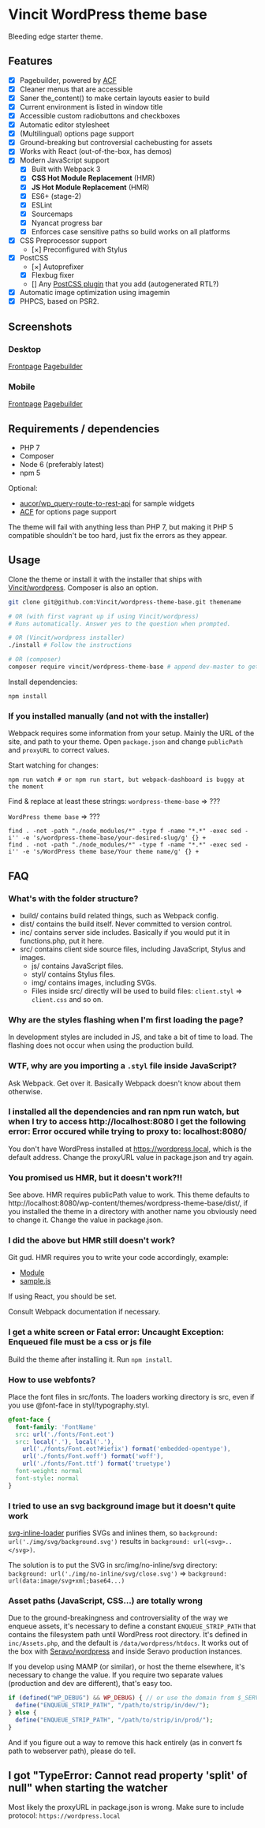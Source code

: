 # Vincit WordPress theme base
Bleeding edge starter theme.

## Features
- [x] Pagebuilder, powered by [ACF](https://www.advancedcustomfields.com/resources/flexible-content/)
- [x] Cleaner menus that are accessible
- [x] Saner the_content() to make certain layouts easier to build
- [x] Current environment is listed in window title
- [x] Accessible custom radiobuttons and checkboxes
- [x] Automatic editor stylesheet
- [x] (Multilingual) options page support
- [x] Ground-breaking but controversial cachebusting for assets
- [x] Works with React (out-of-the-box, has demos)
- [x] Modern JavaScript support
  - [x] Built with Webpack 3
  - [x] **CSS Hot Module Replacement** (HMR)
  - [x] **JS Hot Module Replacement** (HMR)
  - [x] ES6+ (stage-2)
  - [x] ESLint
  - [x] Sourcemaps
  - [x] Nyancat progress bar
  - [x] Enforces case sensitive paths so build works on all platforms
- [x] CSS Preprocessor support
  - [×] Preconfigured with Stylus
- [x] PostCSS
  - [×] Autoprefixer
  - [x] Flexbug fixer
  - [] Any [PostCSS plugin](https://github.com/postcss/postcss#plugins) that you add (autogenerated RTL?)
- [x] Automatic image optimization using imagemin
- [x] PHPCS, based on PSR2.

## Screenshots
### Desktop
[Frontpage](https://i.imgur.com/ADIG8V7.jpg)
[Pagebuilder](https://i.imgur.com/JeRNEvk.jpg)
### Mobile
[Frontpage](https://i.imgur.com/8ONEags.jpg)
[Pagebuilder](https://i.imgur.com/0Xns0Db.png)

## Requirements / dependencies
- PHP 7
- Composer
- Node 6 (preferably latest)
- npm 5

Optional:
- [aucor/wp_query-route-to-rest-api](https://github.com/aucor/wp_query-route-to-rest-api) for sample widgets
- [ACF](https://advancedcustomfields.com) for options page support

The theme will fail with anything less than PHP 7, but making it PHP 5 compatible shouldn't be too hard, just fix the errors as they appear.

## Usage
Clone the theme or install it with the installer that ships with [Vincit/wordpress](https://github.com/Vincit/wordpress). Composer is also an option.
```sh
git clone git@github.com:Vincit/wordpress-theme-base.git themename

# OR (with first vagrant up if using Vincit/wordpress)
# Runs automatically. Answer yes to the question when prompted.

# OR (Vincit/wordpress installer)
./install # Follow the instructions

# OR (composer)
composer require vincit/wordpress-theme-base # append dev-master to get the latest version (potentially unstable)
```

Install dependencies:
```
npm install
```

### If you installed manually (and not with the installer)
Webpack requires some information from your setup. Mainly the URL of the site, and path to your theme. Open `package.json` and change `publicPath` and `proxyURL` to correct values.

Start watching for changes:
```
npm run watch # or npm run start, but webpack-dashboard is buggy at the moment
```

Find & replace at least these strings:
`wordpress-theme-base` => ???

`WordPress theme base` => ???

```
find . -not -path "./node_modules/*" -type f -name "*.*" -exec sed -i'' -e 's/wordpress-theme-base/your-desired-slug/g' {} +
find . -not -path "./node_modules/*" -type f -name "*.*" -exec sed -i'' -e 's/WordPress theme base/Your theme name/g' {} +
```

## FAQ
### What's with the folder structure?
- build/ contains build related things, such as Webpack config.
- dist/ contains the build itself. Never committed to version control.
- inc/ contains server side includes. Basically if you would put it in functions.php, put it here.
- src/ contains client side source files, including JavaScript, Stylus and images.
  - js/ contains JavaScript files.
  - styl/ contains Stylus files.
  - img/ contains images, including SVGs.
  - Files inside src/ directly will be used to build files: `client.styl` => `client.css` and so on.

### Why are the styles flashing when I'm first loading the page?
In development styles are included in JS, and take a bit of time to load. The flashing does not occur when using the production build.

### WTF, why are you importing a `.styl` file inside JavaScript?
Ask Webpack. Get over it. Basically Webpack doesn't know about them otherwise.

### I installed all the dependencies and ran npm run watch, but when I try to access http://localhost:8080 I get the following error: Error occured while trying to proxy to: localhost:8080/
You don't have WordPress installed at https://wordpress.local, which is the default address. Change the proxyURL value in package.json and try again.

### You promised us HMR, but it doesn't work?!!
See above. HMR requires publicPath value to work. This theme defaults to http://localhost:8080/wp-content/themes/wordpress-theme-base/dist/, if you installed the theme in a directory with another name you obviously need to change it.
Change the value in package.json.

### I did the above but HMR still doesn't work?
Git gud. HMR requires you to write your code accordingly, example:
- [Module](https://github.com/Vincit/wordpress-theme-base/blob/master/src/js/components/clock.js)
- [sample.js](https://github.com/Vincit/wordpress-theme-base/blob/master/src/sample.js)

If using React, you should be set.

Consult Webpack documentation if necessary.

### I get a white screen or Fatal error: Uncaught Exception: Enqueued file must be a css or js file
Build the theme after installing it. Run `npm install`.

### How to use webfonts?
Place the font files in src/fonts. The loaders working directory is src, even if you use @font-face in styl/typography.styl.

```css
@font-face {
  font-family: 'FontName'
  src: url('./fonts/Font.eot')
  src: local('.'), local('.'),
    url('./fonts/Font.eot?#iefix') format('embedded-opentype'),
    url('./fonts/Font.woff') format('woff'),
    url('./fonts/Font.ttf') format('truetype')
  font-weight: normal
  font-style: normal
}
```

### I tried to use an svg background image but it doesn't quite work
[svg-inline-loader](https://github.com/webpack-contrib/svg-inline-loader) purifies SVGs and inlines them, so `background: url('./img/svg/background.svg')` results in `background: url(<svg>..</svg>)`.

The solution is to put the SVG in src/img/no-inline/svg directory: `background: url('./img/no-inline/svg/close.svg')` => `background: url(data:image/svg+xml;base64...)`

### Asset paths (JavaScript, CSS...) are totally wrong
Due to the ground-breakingness and controversiality of the way we enqueue assets, it's necessary to define a constant `ENQUEUE_STRIP_PATH` that contains the filesystem path until WordPress root directory. It's defined in `inc/Assets.php`, and the default is `/data/wordpress/htdocs`. It works out of the box with [Seravo/wordpress](https://github.com/Seravo/wordpress) and inside Seravo production instances.

If you develop using MAMP (or similar), or host the theme elsewhere, it's necessary to change the value. If you require two separate values (production and dev are different), that's easy too.
```php
if (defined("WP_DEBUG") && WP_DEBUG) { // or use the domain from $_SERVER
  define("ENQUEUE_STRIP_PATH", "/path/to/strip/in/dev/");
} else {
  define("ENQUEUE_STRIP_PATH", "/path/to/strip/in/prod/");
}
```

And if you figure out a way to remove this hack entirely (as in convert fs path to webserver path), please do tell.

## I got "TypeError: Cannot read property 'split' of null" when starting the watcher
Most likely the proxyURL in package.json is wrong. Make sure to include protocol: `https://wordpress.local`
